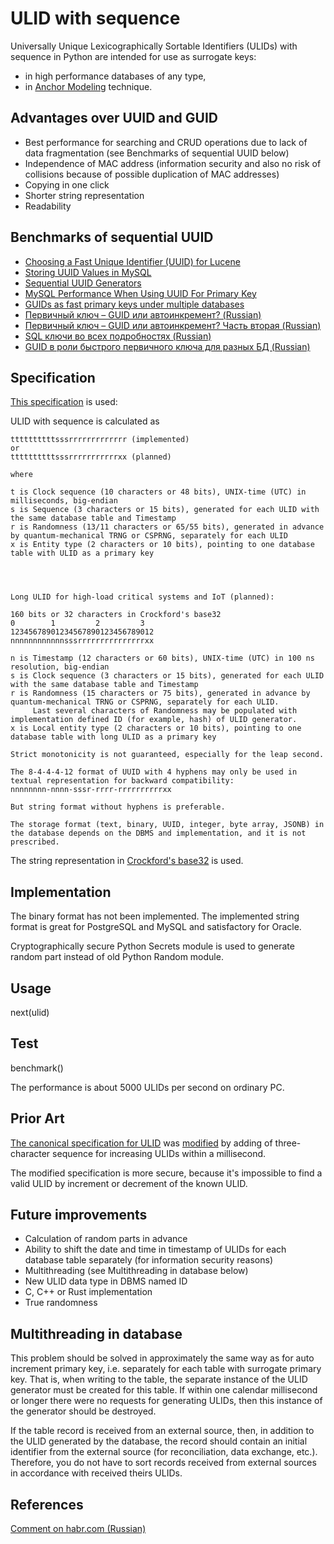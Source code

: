 # ULID with sequence
Universally Unique Lexicographically Sortable Identifiers (ULIDs) with sequence in Python
are intended for use as surrogate keys:
* in high performance databases of any type,
* in [Anchor Modeling](https://en.wikipedia.org/wiki/Anchor_modeling) technique.
## Advantages over UUID and GUID
* Best performance for searching and CRUD operations due to lack of data fragmentation (see Benchmarks of sequential UUID below)
* Independence of MAC address (information security and also no risk of collisions because of possible duplication of MAC addresses)
* Copying in one click
* Shorter string representation
* Readability
## Benchmarks of sequential UUID
* [Choosing a Fast Unique Identifier (UUID) for Lucene](https://dzone.com/articles/choosing-fast-unique)
* [Storing UUID Values in MySQL](https://www.percona.com/blog/2014/12/19/store-uuid-optimized-way/)
* [Sequential UUID Generators](https://www.2ndquadrant.com/en/blog/sequential-uuid-generators/)
* [MySQL Performance When Using UUID For Primary Key](https://blog.programster.org/mysql-performance-when-using-uuid-for-primary-key)
* [GUIDs as fast primary keys under multiple databases](https://www.codeproject.com/Articles/388157/GUIDs-as-fast-primary-keys-under-multiple-database)
* [Первичный ключ – GUID или автоинкремент? (Russian)](https://habr.com/ru/post/265437/)
* [Первичный ключ – GUID или автоинкремент? Часть вторая (Russian)](https://habr.com/ru/post/268605/)
* [SQL ключи во всех подробностях (Russian)](https://habr.com/ru/company/oleg-bunin/blog/348172/#uuid)
* [GUID в роли быстрого первичного ключа для разных БД (Russian)](http://www.interface.ru/home.asp?artId=29255)
## Specification
[This specification](https://github.com/ahawker/ulid/issues/306#issuecomment-451850395) is used:

ULID with sequence is calculated as

    ttttttttttsssrrrrrrrrrrrrr (implemented)
    or
    ttttttttttsssrrrrrrrrrrrxx (planned)

    where

    t is Clock sequence (10 characters or 48 bits), UNIX-time (UTC) in milliseconds, big-endian
    s is Sequence (3 characters or 15 bits), generated for each ULID with the same database table and Timestamp
    r is Randomness (13/11 characters or 65/55 bits), generated in advance by quantum-mechanical TRNG or CSPRNG, separately for each ULID
    x is Entity type (2 characters or 10 bits), pointing to one database table with ULID as a primary key




    Long ULID for high-load critical systems and IoT (planned):

    160 bits or 32 characters in Crockford's base32
    0        1         2         3 
    12345678901234567890123456789012
    nnnnnnnnnnnnsssrrrrrrrrrrrrrrrxx

    n is Timestamp (12 characters or 60 bits), UNIX-time (UTC) in 100 ns resolution, big-endian
    s is Clock sequence (3 characters or 15 bits), generated for each ULID with the same database table and Timestamp
    r is Randomness (15 characters or 75 bits), generated in advance by quantum-mechanical TRNG or CSPRNG, separately for each ULID.
         Last several characters of Randomness may be populated with implementation defined ID (for example, hash) of ULID generator.
    x is Local entity type (2 characters or 10 bits), pointing to one database table with long ULID as a primary key

    Strict monotonicity is not guaranteed, especially for the leap second.

    The 8-4-4-4-12 format of UUID with 4 hyphens may only be used in textual representation for backward compatibility:
    nnnnnnnn-nnnn-sssr-rrrr-rrrrrrrrrrxx

    But string format without hyphens is preferable.

    The storage format (text, binary, UUID, integer, byte array, JSONB) in the database depends on the DBMS and implementation, and it is not prescribed.

The string representation in [Crockford's base32](https://www.crockford.com/base32.html) is used.
## Implementation
The binary format has not been implemented. The implemented string format is great for PostgreSQL and MySQL and satisfactory for Oracle.

Cryptographically secure Python Secrets module is used to generate random part instead of old Python Random module.
## Usage
next(ulid)
## Test
benchmark()

The performance is about 5000 ULIDs per second on ordinary PC.
## Prior Art
[The canonical specification for ULID](https://github.com/ulid/spec) was [modified](https://github.com/ahawker/ulid/issues/306#issuecomment-451850395) by adding of three-character sequence for increasing ULIDs within a millisecond.

The modified specification is more secure, because it's impossible to find a valid ULID by increment or decrement of the known ULID.
## Future improvements
* Calculation of random parts in advance
* Ability to shift the date and time in timestamp of ULIDs for each database table separately (for information security reasons)
* Multithreading (see Multithreading in database below)
* New ULID data type in DBMS named ID
* C, C++ or Rust implementation
* True randomness
## Multithreading in database
This problem should be solved in approximately the same way as for auto increment primary key, i.e. separately for each table with surrogate primary key. That is, when writing to the table, the separate instance of the ULID generator must be created for this table. If within one calendar millisecond or longer there were no requests for generating ULIDs, then this instance of the generator should be destroyed.

If the table record is received from an external source, then, in addition to the ULID generated by the database, the record should contain an initial identifier from the external source (for reconciliation, data exchange, etc.). Therefore, you do not have to sort records received from external sources in accordance with received theirs ULIDs.
## References
[Comment on habr.com (Russian)](https://habr.com/ru/post/572700/comments/#comment_23418560)
